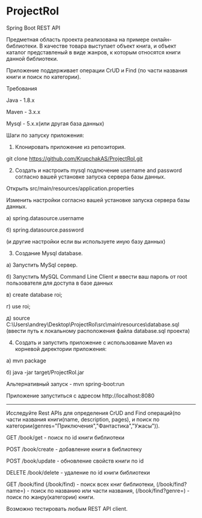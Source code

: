 # ProjectRoI
Spring Boot REST API

Предметная область проекта реализована на примере онлайн-библиотеки. В качестве товара выступает объект книга, и объект каталог представленый в виде жанров, к которым относятся книги данной библиотеки.

Приложение поддерживает операции CrUD и Find (по части названия книги и поиск по категории).

Требования

Java - 1.8.x

Maven - 3.x.x

Mysql - 5.x.x(или другая база данных)

Шаги по запуску приложения:

1. Клонировать приложение из репозитория.

git clone https://github.com/KrupchakAS/ProjectRoI.git

2. Создать и настроить mysql подлючение username and password согласно вашей установке запуска сервера базы данных.

Открыть src/main/resources/application.properties

Изменить настройки согласно вашей установке запуска сервера базы данных.

а) spring.datasource.username 

б) spring.datasource.password 

(и другие настройки если вы используете иную базу данных)

3. Создание Mysql database.

а) Запустить MySql сервер.

б) Запустить MySQL Command Line Client и ввести ваш пароль от root пользователя для доступа в базе данных

в) create database roi;

г) use roi;

д) source C:\Users\andrey\Desktop\ProjectRoI\src\main\resources\database.sql (ввести путь к локальному расположения файла database.sql проекта) 

4. Создать и запустить приложение с использование Maven из корневой директории приложения:

а) mvn package

б) java -jar target/ProjectRoI.jar

Альтернативный запуск - mvn spring-boot:run 

Приложение запуститься с адресом http://localhost:8080

-------------------------------------------------------

Исследуйте Rest APIs для определения CrUD and Find операций(по части названия книги(name, description, pages), и поиск по категории(genres="Приключения","Фантастика","Ужасы")).

GET /book/get  - поиск по id книги библиотеки

POST /book/create  - добавление книги в библиотеку

POST /book/update  - обновление свойств книги по id

DELETE /book/delete  - удаление по id книги библиотеки

GET /book/find (/book/find) - поиск всех книг библиотеки, (/book/find?name=) - поиск по названию или части названия, (/book/find?genre=) - поиск по жанру(категории) книги.

Возможно тестировать любым REST API client.
